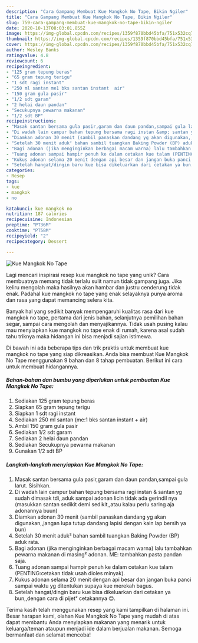 ```yaml
---
description: "Cara Gampang Membuat Kue Mangkok No Tape, Bikin Ngiler"
title: "Cara Gampang Membuat Kue Mangkok No Tape, Bikin Ngiler"
slug: 759-cara-gampang-membuat-kue-mangkok-no-tape-bikin-ngiler
date: 2020-10-13T08:03:01.855Z
image: https://img-global.cpcdn.com/recipes/1359f870bbd45bfa/751x532cq70/kue-mangkok-no-tape-foto-resep-utama.jpg
thumbnail: https://img-global.cpcdn.com/recipes/1359f870bbd45bfa/751x532cq70/kue-mangkok-no-tape-foto-resep-utama.jpg
cover: https://img-global.cpcdn.com/recipes/1359f870bbd45bfa/751x532cq70/kue-mangkok-no-tape-foto-resep-utama.jpg
author: Wesley Banks
ratingvalue: 4.8
reviewcount: 6
recipeingredient:
- "125 gram tepung beras"
- "65 gram tepung terigu"
- "1 sdt ragi instant"
- "250 ml santan me1 bks santan instant  air"
- "150 gram gula pasir"
- "1/2 sdt garam"
- "2 helai daun pandan"
- "Secukupnya pewarna makanan"
- "1/2 sdt BP"
recipeinstructions:
- "Masak santan bersama gula pasir,garam dan daun pandan,sampai gula larut. Sisihkan."
- "Di wadah lain campur bahan tepung bersama ragi instan &amp; santan yg sudah dimasak tdi,,aduk sampai adonan licin tidak ada gerindil nya (masukkan santan sedikit demi sedikit,,atau kalau perlu saring aja adonannya buun)"
- "Diamkan adonan 30 menit (sambil panaskan dandang yg akan digunakan,,jangan lupa tutup dandang lapisi dengan kain lap bersih ya bun)"
- "Setelah 30 menit aduk² bahan sambil tuangkan Baking Powder (BP) aduk rata."
- "Bagi adonan (jika menginginkan berbagai macam warna) lalu tambahkan pewarna makanan di masing² adonan. ME: tambahkan pasta pandan saja."
- "Tuang adonan sampai hampir penuh ke dalam cetakan kue talam (PENTING:cetakan tidak usah dioles minyak)."
- "Kukus adonan selama 20 menit dengan api besar dan jangan buka panci sampai waktu yg ditentukan supaya kue merekah bagus."
- "Setelah hangat/dingin baru kue bisa dikeluarkan dari cetakan ya bun,,dengan cara di pijet² cetakannya 😊."
categories:
- Resep
tags:
- kue
- mangkok
- no

katakunci: kue mangkok no 
nutrition: 187 calories
recipecuisine: Indonesian
preptime: "PT36M"
cooktime: "PT58M"
recipeyield: "2"
recipecategory: Dessert

---
```



![Kue Mangkok No Tape](https://img-global.cpcdn.com/recipes/1359f870bbd45bfa/751x532cq70/kue-mangkok-no-tape-foto-resep-utama.jpg)

Lagi mencari inspirasi resep kue mangkok no tape yang unik? Cara membuatnya memang tidak terlalu sulit namun tidak gampang juga. Jika keliru mengolah maka hasilnya akan hambar dan justru cenderung tidak enak. Padahal kue mangkok no tape yang enak selayaknya punya aroma dan rasa yang dapat memancing selera kita.

Banyak hal yang sedikit banyak mempengaruhi kualitas rasa dari kue mangkok no tape, pertama dari jenis bahan, selanjutnya pemilihan bahan segar, sampai cara mengolah dan menyajikannya. Tidak usah pusing kalau mau menyiapkan kue mangkok no tape enak di rumah, karena asal sudah tahu triknya maka hidangan ini bisa menjadi sajian istimewa.




Di bawah ini ada beberapa tips dan trik praktis untuk membuat kue mangkok no tape yang siap dikreasikan. Anda bisa membuat Kue Mangkok No Tape menggunakan 9 bahan dan 8 tahap pembuatan. Berikut ini cara untuk membuat hidangannya.

<!--inarticleads1-->

##### Bahan-bahan dan bumbu yang diperlukan untuk pembuatan Kue Mangkok No Tape:

1. Sediakan 125 gram tepung beras
1. Siapkan 65 gram tepung terigu
1. Siapkan 1 sdt ragi instant
1. Sediakan 250 ml santan (me:1 bks santan instant + air)
1. Ambil 150 gram gula pasir
1. Sediakan 1/2 sdt garam
1. Sediakan 2 helai daun pandan
1. Sediakan Secukupnya pewarna makanan
1. Gunakan 1/2 sdt BP




<!--inarticleads2-->

##### Langkah-langkah menyiapkan Kue Mangkok No Tape:

1. Masak santan bersama gula pasir,garam dan daun pandan,sampai gula larut. Sisihkan.
1. Di wadah lain campur bahan tepung bersama ragi instan &amp; santan yg sudah dimasak tdi,,aduk sampai adonan licin tidak ada gerindil nya (masukkan santan sedikit demi sedikit,,atau kalau perlu saring aja adonannya buun)
1. Diamkan adonan 30 menit (sambil panaskan dandang yg akan digunakan,,jangan lupa tutup dandang lapisi dengan kain lap bersih ya bun)
1. Setelah 30 menit aduk² bahan sambil tuangkan Baking Powder (BP) aduk rata.
1. Bagi adonan (jika menginginkan berbagai macam warna) lalu tambahkan pewarna makanan di masing² adonan. ME: tambahkan pasta pandan saja.
1. Tuang adonan sampai hampir penuh ke dalam cetakan kue talam (PENTING:cetakan tidak usah dioles minyak).
1. Kukus adonan selama 20 menit dengan api besar dan jangan buka panci sampai waktu yg ditentukan supaya kue merekah bagus.
1. Setelah hangat/dingin baru kue bisa dikeluarkan dari cetakan ya bun,,dengan cara di pijet² cetakannya 😊.




Terima kasih telah menggunakan resep yang kami tampilkan di halaman ini. Besar harapan kami, olahan Kue Mangkok No Tape yang mudah di atas dapat membantu Anda menyiapkan makanan yang menarik untuk keluarga/teman ataupun menjadi ide dalam berjualan makanan. Semoga bermanfaat dan selamat mencoba!
